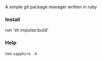 <br>A simple git package manager written in ruby

### Install
run 'sh impulse.build'

### Help
run `sapphire -h`
